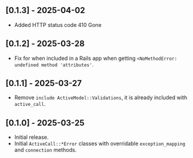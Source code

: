 ## [0.1.3] - 2025-04-02

- Added HTTP status code 410 Gone

## [0.1.2] - 2025-03-28

- Fix for when included in a Rails app when getting `<NoMethodError: undefined method 'attributes'`.

## [0.1.1] - 2025-03-27

- Remove `include ActiveModel::Validations`, it is already included with `active_call`.

## [0.1.0] - 2025-03-25

- Initial release.
- Initial `ActiveCall::*Error` classes with overridable `exception_mapping` and `connection` methods.
